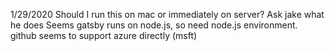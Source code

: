 1/29/2020
Should I run this on mac or immediately on server?
Ask jake what he does
Seems gatsby runs on node.js, so need node.js environment. github seems to support azure directly (msft)
